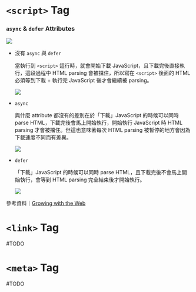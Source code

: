 # `<script>` Tag

### `async` & `defer` Attributes

![](<https://raw.githubusercontent.com/Jamison-Chen/KM-software/master/img/script-loading-legend.png>)

- 沒有 `async` 與 `defer`

    當執行到 `<script>` 這行時，就會開始下載 JavaScript，且下載完後直接執行，這段過程中 HTML parsing 會被擋住，所以寫在 `<script>` 後面的 HTML 必須等到下載 + 執行完 JavaScript 後才會繼續被 parsing。

    ![](<https://raw.githubusercontent.com/Jamison-Chen/KM-software/master/img/script-loading-script.png>)

- `async`

    與什麼 attribute 都沒有的差別在於「下載」JavaScript 的時候可以同時 parse HTML，下載完後會馬上開始執行，開始執行 JavaScript 時 HTML parsing 才會被擋住。但這也意味著每次 HTML parsing 被暫停的地方會因為下載速度不同而有差異。

    ![](<https://raw.githubusercontent.com/Jamison-Chen/KM-software/master/img/script-loading-async.png>)

- `defer`

    「下載」JavaScript 的時候可以同時 parse HTML，且下載完後不會馬上開始執行，會等到 HTML parsing 完全結束後才開始執行。

    ![](<https://raw.githubusercontent.com/Jamison-Chen/KM-software/master/img/script-loading-defer.png>)

參考資料｜[Growing with the Web](https://www.growingwiththeweb.com/2014/02/async-vs-defer-attributes.html)

# `<link>` Tag

#TODO 

# `<meta>` Tag

#TODO 

